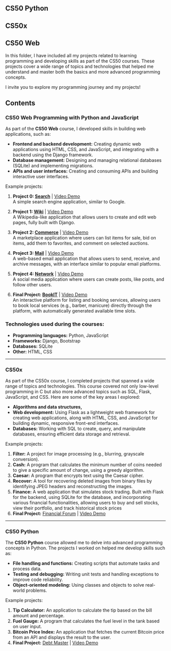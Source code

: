 ## CS50 Python  
## CS50x  
## CS50 Web  

In this folder, I have included all my projects related to learning programming and developing skills as part of the CS50 courses. These projects cover a wide range of topics and technologies that helped me understand and master both the basics and more advanced programming concepts.

I invite you to explore my programming journey and my projects!

## Contents


### CS50 Web Programming with Python and JavaScript 

As part of the **CS50 Web** course, I developed skills in building web applications, such as:

- **Frontend and backend development:** Creating dynamic web applications using HTML, CSS, and JavaScript, and integrating with a backend using the Django framework.
- **Database management:** Designing and managing relational databases (SQLite) and implementing migrations.
- **APIs and user interfaces:** Creating and consuming APIs and building interactive user interfaces.

Example projects:

1. **Project 0: [Search](https://github.com/kamilkk00/CS50/tree/main/CS50_Web/search)** | [Video Demo](https://youtu.be/FCYWvHuFgdI)  
   A simple search engine application, similar to Google.

2. **Project 1: [Wiki](https://github.com/kamilkk00/CS50/tree/main/CS50_Web/wiki)** | [Video Demo](x)  
   A Wikipedia-like application that allows users to create and edit web pages, fully built with Django.

3. **Project 2: [Commerce](https://github.com/kamilkk00/CS50/tree/main/CS50_Web/commerce)** | [Video Demo](https://youtu.be/Yx3fN8dZxjM)  
   A marketplace application where users can list items for sale, bid on items, add them to favorites, and comment on selected auctions.

4. **Project 3: [Mail](https://github.com/kamilkk00/CS50/tree/main/CS50_Web/mail)** | [Video Demo](https://youtu.be/3rikJXhMqVY)  
   A web-based email application that allows users to send, receive, and archive messages, with an interface similar to popular email platforms.

5. **Project 4: [Network](https://github.com/kamilkk00/CS50/tree/main/CS50_Web/project4)** | [Video Demo](https://youtu.be/W_34RlwCXMc)  
   A social media application where users can create posts, like posts, and follow other users.

6. **Final Project: [BookIT](https://github.com/kamilkk00/CS50/tree/main/CS50_Web/final)** | [Video Demo](https://youtu.be/57OIJV4FecQ)   
   An interactive platform for listing and booking services, allowing users to book local services (e.g., barber, manicure) directly through the platform, with automatically generated available time slots.


### Technologies used during the courses:

- **Programming languages:** Python, JavaScript
- **Frameworks:** Django, Bootstrap
- **Databases:** SQLite
- **Other:** HTML, CSS

---

### CS50x

As part of the CS50x course, I completed projects that spanned a wide range of topics and technologies. This course covered not only low-level programming in C but also more advanced topics such as SQL, Flask, JavaScript, and CSS. Here are some of the key areas I explored:

- **Algorithms and data structures,**
- **Web development:** Using Flask as a lightweight web framework for creating web applications, along with HTML, CSS, and JavaScript for building dynamic, responsive front-end interfaces.
- **Databases:** Working with SQL to create, query, and manipulate databases, ensuring efficient data storage and retrieval.

Example projects:

1. **Filter:** A project for image processing (e.g., blurring, grayscale conversion).
2. **Cash:** A program that calculates the minimum number of coins needed to give a specific amount of change, using a greedy algorithm.
3. **Caesar:** A program that encrypts text using the Caesar cipher.
4. **Recover:** A tool for recovering deleted images from binary files by identifying JPEG headers and reconstructing the images.
5. **Finance:** A web application that simulates stock trading. Built with Flask for the backend, using SQLite for the database, and incorporating various financial functionalities, allowing users to buy and sell stocks, view their portfolio, and track historical stock prices
6. **Final Project:** [Financial Forum](https://github.com/kamilkk00/CS50/tree/main/CS50x/final_project) | [Video Demo](https://youtu.be/Eq32tfheDWo)   

---

### CS50 Python

The **CS50 Python** course allowed me to delve into advanced programming concepts in Python. The projects I worked on helped me develop skills such as:

- **File handling and functions:** Creating scripts that automate tasks and process data.
- **Testing and debugging:** Writing unit tests and handling exceptions to improve code reliability.
- **Object-oriented modeling:** Using classes and objects to solve real-world problems.

Example projects:

1. **Tip Calculator:** An application to calculate the tip based on the bill amount and percentage.
2. **Fuel Gauge:** A program that calculates the fuel level in the tank based on user input.
3. **Bitcoin Price Index:** An application that fetches the current Bitcoin price from an API and displays the result to the user.
4. **Final Project:** [Debt Master](https://github.com/kamilkk00/CS50/tree/main/CS50_Python/project) | [Video Demo](https://youtu.be/Gaczve8AV4w) 

